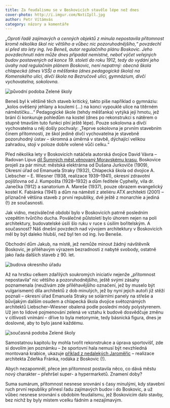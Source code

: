 ```yaml
---
title: Za feudalismu se v Boskovicích stavělo lépe než dnes
cover-photo: http://i.imgur.com/NxtiIpll.jpg
author: Petr Vítámvás
category: názory a komentáře
---
```


*„Oproti řadě zajímavých a cenných objektů z minula nepostavila přítomnost kromě několika škol nic většího a vůbec nic pozoruhodnějšího,“ povzdechl si před sto lety ing. Ivo Beneš, autor regulačního plánu Boskovic. Jeho povzdechnutí nám může dnes připadat nemístné, neboť výčet veřejných budov postavených od konce 19. století do roku 1912, tedy do vydání jeho úvahy nad regulačním plánem Boskovic, není nepatrný: obecná škola chlapecká (dnes VSŠ) a měšťanka (dnes pedagogická škola) na Komenského ulici, dívčí škola na Bezručově ulici, gymnázium, dívčí vychovatelna, sokolovna.*

<img src="http://i.imgur.com/h5XjEjV.jpg" alt="původní podoba Zelené školy" class="img-responsive img-popup" data-author="Muzeum Boskovicka">

Beneš byl k většině těch staveb kritický, takto píše například o gymnáziu: „kolos ověšený jehlany a koulemi (…) na konci vypouklé ulice na titěrném náměstíčku…“ Pedagogické škole (tehdy měšťanka) vytýká její hmotu, jež brání či konkuruje pohledům na kostel (dnes po rekonstrukci s nátěrem o stupně tmavším tuto funkci plní ještě lépe). Pouze sokolovna a dívčí vychovatelna u něj došly pochvaly: „Teprve sokolovna je prvním stavebním činem přítomnosti, ze škol jedině dívčí vychovatelna je stavebně pozoruhodný ústav – skromná a úměrná v stavbě, dýchající velikou zahradou, stojí v poloze dobře volené vůči celku.“

Před několika lety v Boskovicích natáčela autorská dvojice David Vávra – Radovan Lipus [díl Šumných měst věnovaný Moravskému krasu](http://www.ceskatelevize.cz/ivysilani/1008546862-sumna-mesta/208522162350005-sumny-moravsky-kras), Boskovice projeli za pár minut: městská elektrárna od Dušana Jurkoviče (1909), Okresní úřad od Emanuela Straky (1932), Chlapecká škola od dvojice A. Liebscher – E. Wiesner (1938, realizace 1939–1941), okresní zdravotní pojišťovna od J. Kumpošta (1928–1932) a dům ředitele Cyphelly, vila dr. Janečka (1912) a sanatorium A. Mareše (1937), pouze obrazem evangelický kostel K. Fabiánka (1941) a dům na náměstí z ateliéru ATX architekti (2001) – příznačně většina staveb z první republiky, dvě ještě z monarchie a jediná (!) ze současnosti.

Jak vidno, meziválečné období bylo v Boskovicích patrně posledním vzepětím tvůrčího ducha. Poválečné půlstoletí bylo úhorem nejen na poli architektury, budovatelské úsilí šlo ruku v ruce s úsilím bořitelským. A současnost? Náš dnešní povzdech nad vývojem architektury v Boskovicích měl by být daleko hlubší, než byl ten od ing. Ivo Beneše. 

Obchodní dům Jakub, na místě, jež nemůže minout žádný návštěvník Boskovic, je přiléhavým výrazem bezradnosti z nabyté svobody, ostatně jako řada dalších staveb z 90. let.

<img src="http://i.imgur.com/nAWA8Cm.jpg" alt="budova okresního úřadu" class="img-responsive img-popup" data-author="Tomáš Trumpeš">

Až na hrstku celkem zdařilých soukromých iniciativ nejenže „přítomnost nepostavila“ nic většího a pozoruhodnějšího, ještě svými zásahy poznamenala (neužívám zde přiléhavějšího označení, jež by muselo být vulgarismem) díla architektů z dob minulých, jež by nyní jejich autoři již stěží poznali  – okresní úřad Emanuela Straky se solárními panely na střeše a bůvíjakým dalším osudem a chlapecká škola dvojice světoznámých architektů Liebscher–Wiesner  obalená podle poslední módy polystyrenem. Už jen to lidové pojmenování zelená ve vztahu k  budově dosvědčuje změnu v citlivosti vnímání – dříve to byla metonymie, tedy básnická figura, dnes je doslovné, aby to bylo jasné každému.

<img src="http://i.imgur.com/NxtiIpl.jpg" alt="současná podoba Zelené školy" class="img-responsive img-popup" data-author="Tomáš Trumpeš">

Samostatnou kapitolu by mohla tvořit rekonstrukce a úprava sportovišť, zde si dovolím jen poznámku –  že sportovní hala nemusí být nevzhledná montovaná krabice, ukazuje [příklad z nedalekých Jaroměřic](http://www.franekarchitects.cz/projekt/telocvicna-v-jaromericich/) – realizace architekta Zdeňka Fránka, rodáka z Boskovic (!).

Abych nezapomněl, přece jen přítomnost postavila něco, co dává městu nový charakter – přehršel super- a hypermarketů. Znamení doby?

Suma sumárum, přítomnost nesnese srovnání s časy minulými, kdy stavební ruch první republiky přinesl řadu zajímavých budov i do Boskovic, a už vůbec nesnese srovnání s obdobím feudalismu, jež Boskovicím dalo stavby, bez nichž by byly místem vcelku fádním a nezajímavým.
